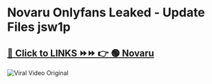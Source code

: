 
 # Novaru Onlyfans Leaked - Update Files jsw1p

## <h2><a href="https://clipsfans.com/Novaru&ref=git">🔗 Click to LINKS ⏩⏩ 👉 🟢 Novaru </a></h2>

<a href="https://clipsfans.com/Novaru&ref=git" rel="nofollow" data-target="animated-image.originalLink"><img src="https://i.ibb.co.com/xMMVF88/686577567.gif" alt="Viral Video Original" style="max-width: 100%; display: inline-block;" data-target="animated-image.originalImage"></a>

